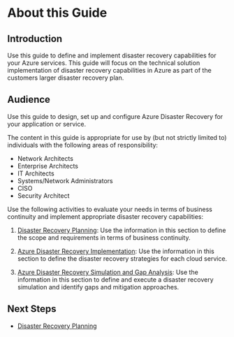 About this Guide
================

Introduction
-------------

Use this guide to define and implement disaster recovery capabilities for your Azure services. This guide will focus on the technical solution implementation of disaster recovery capabilities in Azure as part of the customers larger disaster recovery plan.

Audience
--------

Use this guide to design, set up and configure Azure Disaster Recovery for your application or service.

The content in this guide is appropriate for use by (but not strictly limited to) individuals with the following areas of responsibility:

* Network Architects
* Enterprise Architects
* IT Architects
* Systems/Network Administrators
* CISO
* Security Architect

Use the following activities to evaluate your needs in terms of business continuity and implement appropriate disaster recovery capabilities:

1. [Disaster Recovery Planning](): Use the information in this section to define the scope and requirements in terms of business continuity.

2. [Azure Disaster Recovery Implementation](): Use the information in this section to define the disaster recovery strategies for each cloud service.

3. [Azure Disaster Recovery Simulation and Gap Analysis](): Use the information in this section to define and execute a disaster recovery simulation and identify gaps and mitigation approaches.

Next Steps
----------

-   [Disaster Recovery Planning]()

 
